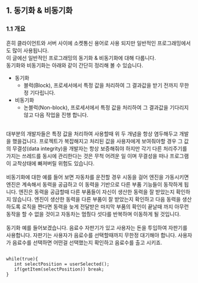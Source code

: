## 1. 동기화 & 비동기화
### 1.1 개요
흔히 클라이언트와 서버 사이에 소켓통신 용어로 사용 되지만 일반적인 프로그래밍에서도 많이 사용됩니다.<br>
이 글에선 일반적인 프로그래밍의 동기화 & 비동기화에 대해 다룹니다. <br>
동기화와 비동기화는 아래와 같이 간단히 정리해 볼 수 있습니다. <br>
* 동기화
  * 블럭(Block), 프로세서에서 특정 값을 처리하여 그 결과값을 받기 전까지 무한정 기다립니다. 
* 비동기화
  * 논블럭(Non-block), 프로세서에서 특정 값을 처리하여 그 결과값을 기다리지 않고 다음 작업을 진행 합니다.
<br>
대부분의 개발자들은 특정 값을 처리하여 사용할때 위 두 개념을 항상 염두해두고 개발을 했을겁니다. 프로젝트가 복잡해지고 처리된 값을 사용자에게 보여줘야할 경우 그 값의 무결성(data integrity)을 개발자는 항상 보증해줘야 하지만 각기 다른 처리주기를 가지는 쓰레드를 동시에 관리한다는 것은 무척 어려운 일 이며 무결성을 떠나 프로그램이 교착상태에 빠져버릴 위험도 있습니다.
<br><br>
비동기화에 대한 예를 들어 보면 자동차를 운전할 경우 시동을 걸어 엔진을 가동시키면 엔진은 계속해서 동력을 공급하고 이 동력을 기반으로 다른 부품 기능들이 동작하게 됩니다. 엔진은 동력을 공급할때 다른 부품들이 자신이 생산한 동력을 잘 받았는지 확인하지 않습니다. 엔진이 생산한 동력을 다른 부품이 잘 받았는지 확인하고 다음 동력을 생산하도록 로직을 짠다면 동력을 늦게 전달받은 마지막 부품의 확인이 끝날때 까지 아무런 동작을 할 수 없을 것이고 자동차는 멈췄다 섯다를 반복하며 이동하게 될 것입니다.  
<br><br>
동기화 예를 들어보겠습니다. 음료수 자판기가 있고 사용자는 돈을 투입하여 자판기를 사용합니다. 자판기는 사용자가 음료수를 선택할때까지 무한정 대기해야 합니다. 사용자가 음료수를 선택하면 어떤걸 선택했는지 확인하고 음료수를 출고 시키죠.

<pre><code>
while(true){
   int selectPosition = userSelected();
   if(getItem(selectPosition)) break;
}
</pre></code>
